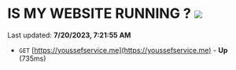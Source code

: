 # IS MY WEBSITE RUNNING ? [![](https://img.shields.io/static/v1?label=Sponsor&message=%E2%9D%A4&logo=GitHub&color=%23fe8e86)](https://github.com/sponsors/<username>)

Last updated: **7/20/2023, 7:21:55 AM**

- `GET` [https://youssefservice.me](https://youssefservice.me) - **Up** (735ms)
